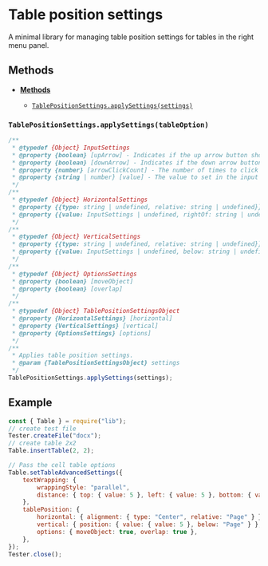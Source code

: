 # Table position settings

A minimal library for managing table position settings for tables in the right menu panel.

## Methods

-   [**Methods**](#methods)

    -   [`TablePositionSettings.applySettings(settings)`](#tablepositionsettingsapplysettingstableoption)

### `TablePositionSettings.applySettings(tableOption)`

```javascript
/**
 * @typedef {Object} InputSettings
 * @property {boolean} [upArrow] - Indicates if the up arrow button should be clicked.
 * @property {boolean} [downArrow] - Indicates if the down arrow button should be clicked.
 * @property {number} [arrowClickCount] - The number of times to click the arrow buttons.
 * @property {string | number} [value] - The value to set in the input field.
 */
/**
 * @typedef {Object} HorizontalSettings
 * @property {{type: string | undefined, relative: string | undefined}} alignment
 * @property {{value: InputSettings | undefined, rightOf: string | undefined}} position
 */
/**
 * @typedef {Object} VerticalSettings
 * @property {{type: string | undefined, relative: string | undefined}} alignment
 * @property {{value: InputSettings | undefined, below: string | undefined}} position
 */
/**
 * @typedef {Object} OptionsSettings
 * @property {boolean} [moveObject]
 * @property {boolean} [overlap]
 */
/**
 * @typedef {Object} TablePositionSettingsObject
 * @property {HorizontalSettings} [horizontal]
 * @property {VerticalSettings} [vertical]
 * @property {OptionsSettings} [options]
 */
/**
 * Applies table position settings.
 * @param {TablePositionSettingsObject} settings
 */
TablePositionSettings.applySettings(settings);
```

## Example

```javascript
const { Table } = require("lib");
// create test file
Tester.createFile("docx");
// create table 2x2
Table.insertTable(2, 2);

// Pass the cell table options
Table.setTableAdvancedSettings({
    textWrapping: {
        wrappingStyle: "parallel",
        distance: { top: { value: 5 }, left: { value: 5 }, bottom: { value: 5 }, right: { value: 5 } },
    },
    tablePosition: {
        horizontal: { alignment: { type: "Center", relative: "Page" } },
        vertical: { position: { value: { value: 5 }, below: "Page" } },
        options: { moveObject: true, overlap: true },
    },
});
Tester.close();
```
